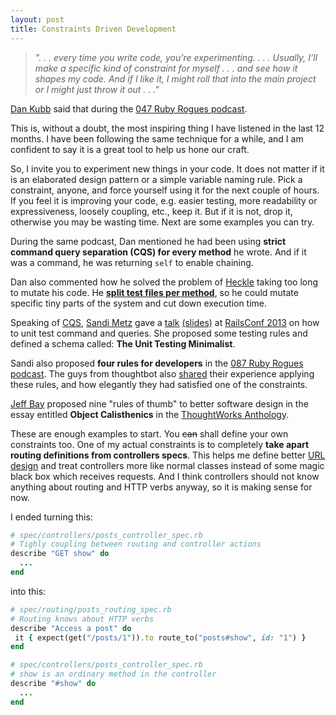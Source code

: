```yaml
---
layout: post
title: Constraints Driven Development
---
```


> _". . . every time you write code, you’re experimenting. . . .
> Usually, I’ll make a specific kind of constraint for myself . . . and
> see how it shapes my code. And if I like it, I might roll that into
> the main project or I might just throw it out . . ."_

[Dan Kubb](https://twitter.com/dkubb) said that during the [047 Ruby
Rogues podcast](http://rubyrogues.com/047-rr-coding-disciplines/).

This is, without a doubt, the most inspiring thing I have listened in
the last 12 months. I have been following the same technique for a
while, and I am confident to say it is a great tool to help us hone
our craft.

So, I invite you to experiment new things in your code. It does not
matter if it is an elaborated design pattern or a simple variable
naming rule. Pick a constraint, anyone, and force yourself using it for
the next couple of hours. If you feel it is improving your code, e.g.
easier testing, more readability or expressiveness, loosely coupling,
etc., keep it. But if it is not, drop it, otherwise you may be
wasting time. Next are some examples you can try.

During the same podcast, Dan mentioned he had been using __strict
command query separation (CQS) for every method__ he wrote. And if it
was a command, he was returning `self` to enable chaining.

Dan also commented how he solved the problem of
[Heckle](https://github.com/seattlerb/heckle) taking too long to mutate
his code. He [__split test files per
method__](https://github.com/dkubb/axiom/blob/41991aa4e97baba55dee144ea1aa98ed57d4b2d1/spec/unit/axiom/relation/class_methods/coerce_spec.rb),
so he could mutate specific tiny parts of the system and cut down
execution time.

Speaking of
[CQS](http://en.wikipedia.org/wiki/Command%E2%80%93query_separation),
[Sandi Metz](https://twitter.com/sandimetz) gave a [talk](http://www.justin.tv/confreaks/c/2247122)
[(slides)](https://speakerdeck.com/skmetz/magic-tricks-of-testing-railsconf)
at [RailsConf 2013](http://www.railsconf.com) on how to unit test
command and queries. She proposed some testing rules and defined a
schema called: __The Unit Testing Minimalist__.

Sandi also proposed __four rules for developers__ in the [087 Ruby Rogues
podcast](http://rubyrogues.com/087-rr-book-clubpractical-object-oriented-design-in-ruby-with-sandi-metz/).
The guys from thoughtbot also
[shared](http://robots.thoughtbot.com/post/50655960596/sandi-metz-rules-for-developers)
their experience applying these rules, and how elegantly they had satisfied
one of the constraints.

[Jeff Bay](http://www.xpteam.com) proposed nine "rules of thumb" to
better software design in the essay entitled __Object Calisthenics__ in
the [ThoughtWorks
Anthology](http://pragprog.com/book/twa/thoughtworks-anthology).

These are enough examples to start. You <del>can</del> shall
define your own constraints too. One of my actual constraints is to
completely __take apart routing definitions from controllers specs__.
This helps me define better [URL
design](http://warpspire.com/posts/url-design/) and treat
controllers more like normal classes instead of some magic black box
which receives requests. And I think controllers should not know
anything about routing and HTTP verbs anyway, so it is making sense for
now.

I ended turning this:

```ruby
# spec/controllers/posts_controller_spec.rb
# Tighly coupling between routing and controller actions
describe "GET show" do
  ...
end
```

into this:

```ruby
# spec/routing/posts_routing_spec.rb
# Routing knows about HTTP verbs
describe "Access a post" do
 it { expect(get("/posts/1")).to route_to("posts#show", id: "1") }
end

# spec/controllers/posts_controller_spec.rb
# show is an ordinary method in the controller
describe "#show" do
  ...
end
```

